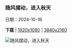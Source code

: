 ### 随风摆动，进入秋天

日期：2024-10-16

**下载**  |  [1920x1080](https://cn.bing.com/th?id=OHR.KochiaJapan_ZH-CN9896157139_1920x1080.jpg)  |  [3840x2160](https://cn.bing.com/th?id=OHR.KochiaJapan_ZH-CN9896157139_UHD.jpg)

![随风摆动，进入秋天](https://cn.bing.com/th?id=OHR.KochiaJapan_ZH-CN9896157139_1920x1080.jpg "地肤草，茨城县，日本 (© DigiPub/Getty Images)")

